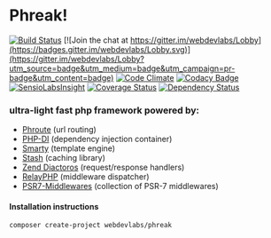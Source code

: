 # Phreak!
[![Build Status](https://travis-ci.org/webdevlabs/phreak.svg?branch=master)](https://travis-ci.org/webdevlabs/phreak)
[![Join the chat at https://gitter.im/webdevlabs/Lobby](https://badges.gitter.im/webdevlabs/Lobby.svg)](https://gitter.im/webdevlabs/Lobby?utm_source=badge&utm_medium=badge&utm_campaign=pr-badge&utm_content=badge)
[![Code Climate](https://codeclimate.com/github/webdevlabs/phreak/badges/gpa.svg)](https://codeclimate.com/github/webdevlabs/phreak)
[![Codacy Badge](https://api.codacy.com/project/badge/Grade/45799a2694d74bc784c62a89d24c9b5a)](https://www.codacy.com/app/webdevlabs/phreak?utm_source=github.com&amp;utm_medium=referral&amp;utm_content=webdevlabs/phreak&amp;utm_campaign=Badge_Grade)
[![SensioLabsInsight](https://insight.sensiolabs.com/projects/bd0c18b6-3e25-4c13-8969-7d28bc41eaf3/mini.png)](https://insight.sensiolabs.com/projects/bd0c18b6-3e25-4c13-8969-7d28bc41eaf3)
[![Coverage Status](https://coveralls.io/repos/github/webdevlabs/phreak/badge.svg?branch=master)](https://coveralls.io/github/webdevlabs/phreak?branch=master)
[![Dependency Status](https://www.versioneye.com/user/projects/58f730d9710da2004fad45d7/badge.svg?style=flat-square)](https://www.versioneye.com/user/projects/58f730d9710da2004fad45d7)
### ultra-light fast php framework powered by:
- [Phroute](https://github.com/mrjgreen/phroute) (url routing)
- [PHP-DI](https://github.com/PHP-DI/PHP-DI) (dependency injection container)
- [Smarty](https://github.com/smarty-php/smarty) (template engine)
- [Stash](https://github.com/tedious/www.stashphp.com) (caching library)
- [Zend Diactoros](https://github.com/zendframework/zend-diactoros) (request/response handlers)
- [RelayPHP](http://relayphp.com/) (middleware dispatcher)
- [PSR7-Middlewares](https://github.com/oscarotero/psr7-middlewares) (collection of PSR-7 middlewares)

#### Installation instructions
`composer create-project webdevlabs/phreak`

